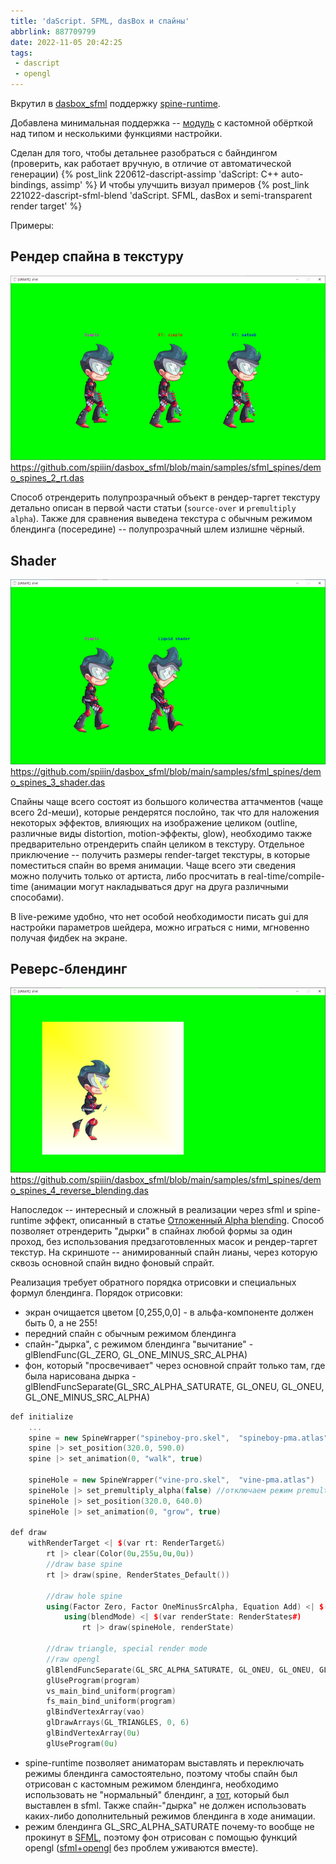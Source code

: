 ```yaml
---
title: 'daScript. SFML, dasBox и спайны'
abbrlink: 887709799
date: 2022-11-05 20:42:25
tags:
 - dascript
 - opengl
---
```


Вкрутил в [dasbox_sfml](https://github.com/spiiin/dasbox_sfml) поддержку [spine-runtime](http://ru.esotericsoftware.com/).

Добавлена минимальная поддержка -- [модуль](https://github.com/spiiin/dasbox_sfml/blob/main/src/sfmlSpine.cpp) с кастомной обёрткой над типом и несколькими функциями настройки.

Сделан для того, чтобы детальнее разобраться с байндингом (проверить, как работает вручную, в отличие от автоматической генерации)
{% post_link 220612-dascript-assimp 'daScript: C++ auto-bindings, assimp' %}
И чтобы улучшить визуал примеров
{% post_link 221022-dascript-sfml-blend 'daScript. SFML, dasBox и semi-transparent render target' %}

Примеры:

## Рендер спайна в текстуру

![](221105-dascript-sfml-spines/spine_sfml_1_small.png)
https://github.com/spiiin/dasbox_sfml/blob/main/samples/sfml_spines/demo_spines_2_rt.das

Способ отрендерить полупрозрачный объект в рендер-таргет текстуру детально описан в первой части статьи (`source-over` и `premultiply alpha`). Также для сравнения выведена текстура с обычным режимом блендинга (посередине) -- полупрозрачный шлем излишне чёрный.

## Shader
![](221105-dascript-sfml-spines/spine_sfml_2_small.png)
https://github.com/spiiin/dasbox_sfml/blob/main/samples/sfml_spines/demo_spines_3_shader.das

Спайны чаще всего состоят из большого количества аттачментов (чаще всего 2d-меши), которые рендерятся послойно, так что для наложения некоторых эффектов, влияющих на изображение целиком (outline, различные виды distortion, motion-эффекты, glow), необходимо также предварительно отрендерить спайн целиком в текстуру. Отдельное приключение -- получить размеры render-target текстуры, в которые поместиться спайн во время анимации. Чаще всего эти сведения можно получить только от артиста, либо просчитать в real-time/compile-time (анимации могут накладываться друг на друга различными способами).

В live-режиме удобно, что нет особой необходимости писать gui для настройки параметров шейдера, можно играться с ними, мгновенно получая фидбек на экране.

## Реверс-блендинг

![](221105-dascript-sfml-spines/spine_sfml_3_small.png)
https://github.com/spiiin/dasbox_sfml/blob/main/samples/sfml_spines/demo_spines_4_reverse_blending.das

Напоследок -- интересный и сложный в реализации через sfml и spine-runtime эффект, описанный в статье [Отложенный Alpha blending](https://habr.com/ru/company/playrix/blog/487250/). Способ позволяет отрендерить "дырки" в спайнах любой формы за один проход, без использования предзаготовленных масок и рендер-таргет текстур. На скриншоте -- анимированный спайн лианы, через которую сквозь основной спайн видно фоновый спрайт.

Реализация требует обратного порядка отрисовки и специальных формул блендинга. Порядок отрисовки:
- экран очищается цветом [0,255,0,0] - в альфа-компоненте должен быть 0, а не 255!
- передний спайн с обычным режимом блендинга
- спайн-"дырка", с режимом блендинга "вычитание" - glBlendFunc(GL_ZERO, GL_ONE_MINUS_SRC_ALPHA)
- фон, который "просвечивает" через основной спрайт только там, где была нарисована дырка - glBlendFuncSeparate(GL_SRC_ALPHA_SATURATE, GL_ONEU, GL_ONEU, GL_ONE_MINUS_SRC_ALPHA)

```cpp
def initialize
    ...
    spine = new SpineWrapper("spineboy-pro.skel",  "spineboy-pma.atlas")
    spine |> set_position(320.0, 590.0)
    spine |> set_animation(0, "walk", true)

    spineHole = new SpineWrapper("vine-pro.skel",  "vine-pma.atlas")
    spineHole |> set_premultiply_alpha(false) //отключаем режим premultiply
    spineHole |> set_position(320.0, 640.0)
    spineHole |> set_animation(0, "grow", true)

def draw
    withRenderTarget <| $(var rt: RenderTarget&)
        rt |> clear(Color(0u,255u,0u,0u))
        //draw base spine
        rt |> draw(spine, RenderStates_Default())

        //draw hole spine
        using(Factor Zero, Factor OneMinusSrcAlpha, Equation Add) <| $(var blendMode: BlendMode#)
            using(blendMode) <| $(var renderState: RenderStates#)
                rt |> draw(spineHole, renderState)

        //draw triangle, special render mode
        //raw opengl
        glBlendFuncSeparate(GL_SRC_ALPHA_SATURATE, GL_ONEU, GL_ONEU, GL_ONE_MINUS_SRC_ALPHA)
        glUseProgram(program)
        vs_main_bind_uniform(program)
        fs_main_bind_uniform(program)
        glBindVertexArray(vao)
        glDrawArrays(GL_TRIANGLES, 0, 6)
        glBindVertexArray(0u)
        glUseProgram(0u)
```

- spine-runtime позволяет аниматорам выставлять и переключать режимы блендинга самостоятельно, поэтому чтобы спайн был отрисован с кастомным режимом блендинга, необходимо использовать не "нормальный" блендинг, а [тот](https://github.com/spiiin/spine_cpp_sfml/blob/main/spine-sfml/spine-sfml.cpp#L171), который был выставлен в sfml. Также спайн-"дырка" не должен использовать каких-либо дополнительный режимов блендинга в ходе анимации.
- режим блендинга GL_SRC_ALPHA_SATURATE почему-то вообще не прокинут в [SFML](https://www.sfml-dev.org/documentation/2.5.1/structsf_1_1BlendMode.php), поэтому фон отрисован с помощью функций opengl ([sfml+opengl](https://www.sfml-dev.org/tutorials/2.5/window-opengl.php) без проблем уживаются вместе).